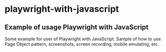 # playwright-with-javascript
## Example of usage Playwright with JavaScript
Some example for user of Playwright with JavaScript. Sample of how to use Page Object pattern, screenshots, screen recording, mobile emulating, etc.
